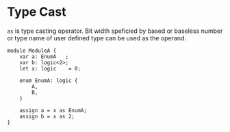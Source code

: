 # Type Cast

`as` is type casting operator.
Bit width speficied by based or baseless number or type name of user defined type can be used as the operand.

```veryl,playground
module ModuleA {
    var a: EnumA   ;
    var b: logic<2>;
    let x: logic    = 0;

    enum EnumA: logic {
        A,
        B,
    }

    assign a = x as EnumA;
    assign b = x as 2;
}
```

